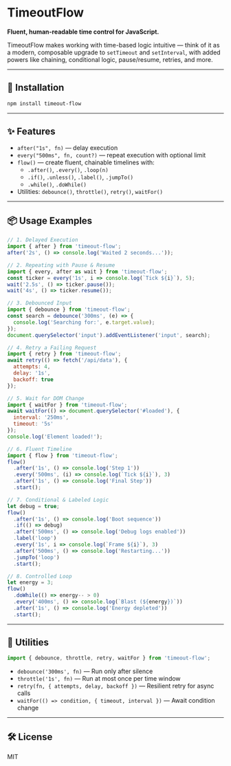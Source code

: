 # TimeoutFlow

**Fluent, human-readable time control for JavaScript.**

TimeoutFlow makes working with time-based logic intuitive — think of it as a modern, composable upgrade to `setTimeout` and `setInterval`, with added powers like chaining, conditional logic, pause/resume, retries, and more.

---

## 🚀 Installation

```bash
npm install timeout-flow
```

---

## ✨ Features

- `after("1s", fn)` — delay execution
- `every("500ms", fn, count?)` — repeat execution with optional limit
- `flow()` — create fluent, chainable timelines with:
  - `.after()`, `.every()`, `.loop(n)`
  - `.if()`, `.unless()`, `.label()`, `.jumpTo()`
  - `.while()`, `.doWhile()`
- Utilities: `debounce()`, `throttle()`, `retry()`, `waitFor()`

---

## 📦 Usage Examples

```js
// 1. Delayed Execution
import { after } from 'timeout-flow';
after('2s', () => console.log('Waited 2 seconds...'));

// 2. Repeating with Pause & Resume
import { every, after as wait } from 'timeout-flow';
const ticker = every('1s', i => console.log(`Tick ${i}`), 5);
wait('2.5s', () => ticker.pause());
wait('4s', () => ticker.resume());

// 3. Debounced Input
import { debounce } from 'timeout-flow';
const search = debounce('300ms', (e) => {
  console.log('Searching for:', e.target.value);
});
document.querySelector('input').addEventListener('input', search);

// 4. Retry a Failing Request
import { retry } from 'timeout-flow';
await retry(() => fetch('/api/data'), {
  attempts: 4,
  delay: '1s',
  backoff: true
});

// 5. Wait for DOM Change
import { waitFor } from 'timeout-flow';
await waitFor(() => document.querySelector('#loaded'), {
  interval: '250ms',
  timeout: '5s'
});
console.log('Element loaded!');

// 6. Fluent Timeline
import { flow } from 'timeout-flow';
flow()
  .after('1s', () => console.log('Step 1'))
  .every('500ms', (i) => console.log(`Tick ${i}`), 3)
  .after('1s', () => console.log('Final Step'))
  .start();

// 7. Conditional & Labeled Logic
let debug = true;
flow()
  .after('1s', () => console.log('Boot sequence'))
  .if(() => debug)
  .after('500ms', () => console.log('Debug logs enabled'))
  .label('loop')
  .every('1s', i => console.log(`Frame ${i}`), 3)
  .after('500ms', () => console.log('Restarting...'))
  .jumpTo('loop')
  .start();

// 8. Controlled Loop
let energy = 3;
flow()
  .doWhile(() => energy-- > 0)
  .every('400ms', () => console.log(`Blast (${energy})`))
  .after('1s', () => console.log('Energy depleted'))
  .start();
```

---

## 🧩 Utilities

```js
import { debounce, throttle, retry, waitFor } from 'timeout-flow';
```

- `debounce('300ms', fn)` — Run only after silence
- `throttle('1s', fn)` — Run at most once per time window
- `retry(fn, { attempts, delay, backoff })` — Resilient retry for async calls
- `waitFor(() => condition, { timeout, interval })` — Await condition change

---

## 🛠️ License

MIT

